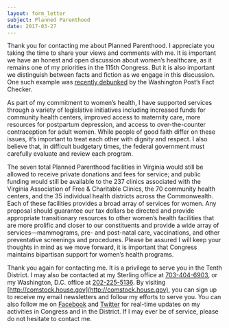 ```yaml
---
layout: form_letter
subject: Planned Parenthood
date: 2017-03-27
---
```


Thank you for contacting me about Planned Parenthood.  I appreciate you taking the time to share your views and comments with me.  It is important we have an honest and open discussion about women’s healthcare, as it remains one of my priorities in the 115th Congress.  But it is also important we distinguish between facts and fiction as we engage in this discussion.  One such example was [recently debunked](https://www.washingtonpost.com/news/fact-checker/wp/2017/03/09/schumers-claim-that-millions-of-women-turn-to-planned-parenthood-for-mammograms/) by the Washington Post’s Fact Checker.

As part of my commitment to women’s health, I have supported services through a variety of legislative initiatives including increased funds for community health centers, improved access to maternity care, more resources for postpartum depression, and access to over-the-counter contraception for adult women.  While people of good faith differ on these issues, it’s important to treat each other with dignity and respect.  I also believe that, in difficult budgetary times, the federal government must carefully evaluate and review each program.

The seven total Planned Parenthood facilities in Virginia would still be allowed to receive private donations and fees for service; and public funding would still be available to the 237 clinics associated with the Virginia Association of Free & Charitable Clinics, the 70 community health centers, and the 35 individual health districts across the Commonwealth.  Each of these facilities provides a broad array of services for women.  Any proposal should guarantee our tax dollars be directed and provide appropriate transitionary resources to other women’s health facilities that are more prolific and closer to our constituents and provide a wide array of services—mammograms, pre- and post-natal care, vaccinations, and other preventative screenings and procedures.  Please be assured I will keep your thoughts in mind as we move forward, it is important that Congress maintains bipartisan support for women’s health programs.

Thank you again for contacting me.  It is a privilege to serve you in the Tenth District.  I may also be contacted at my Sterling office at [703-404-6903](tel:703-404-6903), or my Washington, D.C. office at [202-225-5136](202-225-5136).  By visiting [http://comstock.house.gov](http://comstock.house.gov), you can sign up to receive my email newsletters and follow my efforts to serve you.  You can also follow me on [Facebook](https://www.facebook.com/RepBarbaraComstock/) and [Twitter](https://twitter.com/RepComstock) for real-time updates on my activities in Congress and in the District.  If I may ever be of service, please do not hesitate to contact me.
